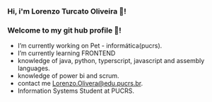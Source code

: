 ### Hi, i'm Lorenzo Turcato Oliveira 👋! 
### Welcome to my git hub profile 👋!
  - I’m currently working on Pet - informática(pucrs). 
  - I’m currently learning FRONTEND
  - knowledge of java, python, typerscript, javascript and assembly languages.
  - knowledge of power bi and scrum.
  - contact me Lorenzo.Olivera@edu.pucrs.br.
  - Information Systems Student at PUCRS.
<!--
**LorenzoOliveira03/LorenzoOliveira03** is a ✨ _special_ ✨ repository because its `README.md` (this file) appears on your GitHub profile.

Here are some ideas to get you started:

-![LorenzoOliveira03]() 
-🔭 I’m currently working on Pet - informática(pucrs) ...
- 🌱 I’m currently learning FRONTEND ...
- 👯 I’m looking to collaborate on ...
- 🤔 I’m looking for help with ...
- 💬 Ask me about ...
- 📫 How to reach me: ...
- 😄 Pronouns: ...
- ⚡ Fun fact: ...
-->
